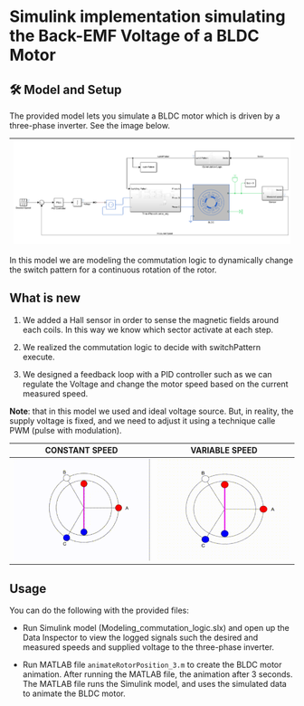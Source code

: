 # Simulink implementation simulating the Back-EMF Voltage of a BLDC Motor


## 🛠 Model and Setup

The provided model lets you simulate a BLDC motor which is driven by a three-phase inverter. See the image below.


| ![](block_diagram.PNG) |
| :---------------: |

In this model we are modeling the commutation logic to dynamically change the switch pattern for a continuous rotation of the rotor.

## What is new
1. We added a Hall sensor in order to sense the magnetic fields around each coils. In this way we know which sector activate at each step.

2. We realized the commutation logic to decide with switchPattern execute.

3. We designed a feedback loop with a PID controller such as we can regulate the Voltage and change the motor speed based on the current measured speed.

__Note__: that in this model we used and ideal voltage source. But, in reality, the supply voltage is fixed, and we need to adjust it using a technique calle PWM (pulse with modulation).

| CONSTANT SPEED           | VARIABLE SPEED         |
| :--------------:         | :--------:             |
| ![](const_animation.gif) | ![](dyn_animation.gif) |

## Usage

You can do the following with the provided files:

- Run Simulink model (Modeling_commutation_logic.slx) and open up the Data Inspector to view the logged signals such the desired and measured speeds and supplied voltage to the three-phase inverter.

- Run MATLAB file `animateRotorPosition_3.m` to create the BLDC motor animation. After running the MATLAB file, the animation after 3 seconds. The MATLAB file runs the Simulink model, and uses the simulated data to animate the BLDC motor.

